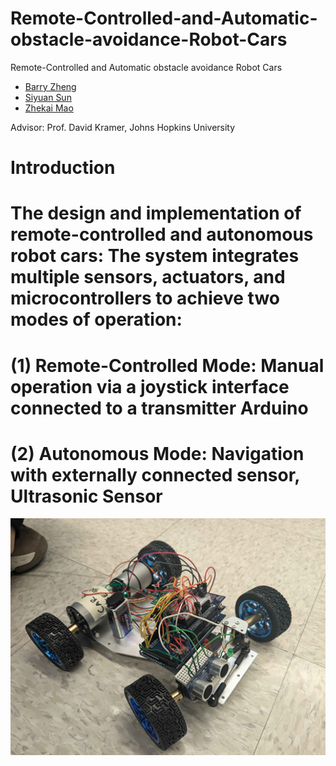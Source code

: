 # Remote-Controlled-and-Automatic-obstacle-avoidance-Robot-Cars
Remote-Controlled and Automatic obstacle avoidance Robot Cars

- [Barry Zheng](https://github.com/wxzheng25)
- [Siyuan Sun]()
- [Zhekai Mao]()

Advisor: Prof. David Kramer, Johns Hopkins University

# Introduction
# The design and implementation of remote-controlled and autonomous robot cars: The system integrates multiple sensors, actuators, and microcontrollers to achieve two modes of operation:
# (1) Remote-Controlled Mode: Manual operation via a joystick interface connected to a transmitter Arduino
# (2) Autonomous Mode: Navigation with externally connected sensor, Ultrasonic Sensor

![robot car](image/car.png)

